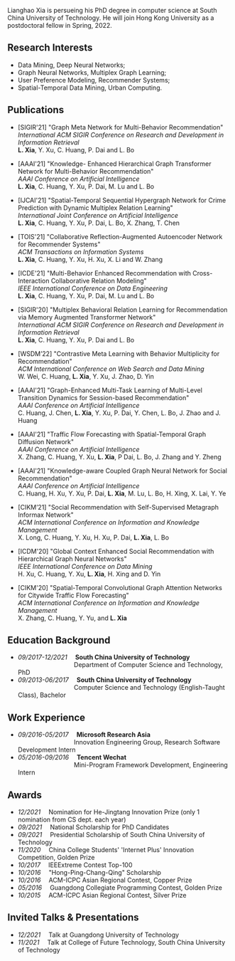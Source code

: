 

Lianghao Xia is persueing his PhD degree in computer science at South China University of Technology. He will join Hong Kong University as a postdoctoral fellow in Spring, 2022. 


## Research Interests
- Data Mining, Deep Neural Networks;
- Graph Neural Networks, Multiplex Graph Learning;
- User Preference Modeling, Recommender Systems;
- Spatial-Temporal Data Mining, Urban Computing.

## Publications
- [SIGIR'21] "Graph Meta Network for Multi-Behavior Recommendation"  
_International ACM SIGIR Conference on Research and Development in Information Retrieval_  
**L. Xia**, Y. Xu, C. Huang, P. Dai and L. Bo

- [AAAI'21] "Knowledge- Enhanced Hierarchical Graph Transformer Network for Multi-Behavior Recommendation"  
_AAAI Conference on Artificial Intelligence_  
**L. Xia**, C. Huang, Y. Xu, P. Dai, M. Lu and L. Bo

- [IJCAI'21] "Spatial-Temporal Sequential Hypergraph Network for Crime Prediction with Dynamic Multiplex Relation Learning"  
_International Joint Conference on Artificial Intelligence_  
**L. Xia**, C. Huang, Y. Xu, P. Dai, L. Bo, X. Zhang, T. Chen

- [TOIS'21] "Collaborative Reflection-Augmented Autoencoder Network for Recommender Systems"  
_ACM Transactions on Information Systems_  
**L. Xia**, C. Huang, Y. Xu, H. Xu, X. Li and W. Zhang

- [ICDE'21] "Multi-Behavior Enhanced Recommendation with Cross-Interaction Collaborative Relation Modeling"  
_IEEE International Conference on Data Engineering_  
**L. Xia**, C. Huang, Y. Xu, P. Dai, M. Lu and L. Bo

- [SIGIR'20] "Multiplex Behavioral Relation Learning for Recommendation via Memory Augmented Transformer Network"  
_International ACM SIGIR Conference on Research and Development in Information Retrieval_  
**L. Xia**, C. Huang, Y. Xu, P. Dai and L. Bo

- [WSDM’22] "Contrastive Meta Learning with Behavior Multiplicity for Recommendation"  
_ACM International Conference on Web Search and Data Mining_  
W. Wei, C. Huang, **L. Xia**, Y. Xu, J. Zhao, D. Yin

- [AAAI'21] "Graph-Enhanced Multi-Task Learning of Multi-Level Transition Dynamics for Session-based Recommendation"  
_AAAI Conference on Artificial Intelligence_  
C. Huang, J. Chen, **L. Xia**, Y. Xu, P. Dai, Y. Chen, L. Bo, J. Zhao and J. Huang

- [AAAI'21] "Traffic Flow Forecasting with Spatial-Temporal Graph Diffusion Network"  
_AAAI Conference on Artificial Intelligence_  
X. Zhang, C. Huang, Y. Xu, **L. Xia**, P Dai, L. Bo, J. Zhang and Y. Zheng

- [AAAI'21] "Knowledge-aware Coupled Graph Neural Network for Social Recommendation"  
_AAAI Conference on Artificial Intelligence_  
C. Huang, H. Xu, Y. Xu, P. Dai, **L. Xia**, M. Lu, L. Bo, H. Xing, X. Lai, Y. Ye

- [CIKM’21] "Social Recommendation with Self-Supervised Metagraph Informax Network"  
_ACM International Conference on Information and Knowledge Management_  
X. Long, C. Huang, Y. Xu, H. Xu, P. Dai, **L. Xia**, L. Bo

- [ICDM'20] "Global Context Enhanced Social Recommendation with Hierarchical Graph Neural Networks"  
_IEEE International Conference on Data Mining_  
H. Xu, C. Huang, Y. Xu, **L. Xia**, H. Xing and D. Yin

- [CIKM'20] "Spatial-Temporal Convolutional Graph Attention Networks for Citywide Traffic Flow Forecasting"  
_ACM International Conference on Information and Knowledge Management_  
X. Zhang, C. Huang, Y. Yu, and **L. Xia**

## Education Background
- _09/2017-12/2021_&emsp; **South China University of Technology**  
&emsp;&emsp;&emsp;&emsp;&emsp;&emsp;&emsp;&emsp;&emsp;Department of Computer Science and Technology, PhD
- _09/2013-06/2017_&emsp; **South China University of Technology**  
&emsp;&emsp;&emsp;&emsp;&emsp;&emsp;&emsp;&emsp;&emsp;Computer Science and Technology (English-Taught Class), Bachelor

## Work Experience
- _09/2016-05/2017_&emsp; **Microsoft Research Asia**  
&emsp;&emsp;&emsp;&emsp;&emsp;&emsp;&emsp;&emsp;&emsp;Innovation Engineering Group, Research Software Development Intern
- _05/2016-09/2016_&emsp; **Tencent Wechat**  
&emsp;&emsp;&emsp;&emsp;&emsp;&emsp;&emsp;&emsp;&emsp;Mini-Program Framework Development, Engineering Intern

## Awards
- _12/2021_&emsp; Nomination for He-Jingtang Innovation Prize (only 1 nomination from CS dept. each year)
- _09/2021_&emsp; National Scholarship for PhD Candidates
- _09/2021_&emsp; Presidential Scholarship of South China University of Technology
- _11/2020_&emsp; China College Students' 'Internet Plus' Innovation Competition, Golden Prize
- _10/2017_&emsp; IEEExtreme Contest Top-100
- _10/2016_&emsp; "Hong-Ping-Chang-Qing" Scholarship
- _10/2016_&emsp; ACM-ICPC Asian Regional Contest, Copper Prize
- _05/2016_&emsp; Guangdong Collegiate Programming Contest, Golden Prize
- _10/2015_&emsp; ACM-ICPC Asian Regional Contest, Silver Prize

## Invited Talks & Presentations
- _12/2021_&emsp; Talk at Guangdong University of Technology
- _11/2021_&emsp; Talk at College of Future Technology, South China University of Technology
